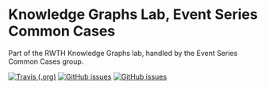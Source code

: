 # Knowledge Graphs Lab, Event Series Common Cases
Part of the RWTH Knowledge Graphs lab, handled by the Event Series Common Cases group.

[![Travis (.org)](https://travis-ci.org/svetl1/kgleventseriescc.svg?branch=main)](https://travis-ci.org/svetl1/kgleventseriescc)
[![GitHub issues](https://img.shields.io/github/issues/svetl1/kgleventseriescc.svg)](https://github.com/svetl1/kgleventseriescc/issues)
[![GitHub issues](https://img.shields.io/github/issues-closed/svetl1/kgleventseriescc.svg)](https://github.com/svetl1/kgleventseriescc/issues/?q=is%3Aissue+is%3Aclosed)
